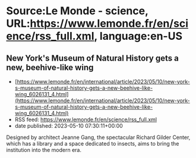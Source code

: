 # Source:Le Monde - science, URL:https://www.lemonde.fr/en/science/rss_full.xml, language:en-US

## New York's Museum of Natural History gets a new, beehive-like wing
 - [https://www.lemonde.fr/en/international/article/2023/05/10/new-york-s-museum-of-natural-history-gets-a-new-beehive-like-wing_6026131_4.html](https://www.lemonde.fr/en/international/article/2023/05/10/new-york-s-museum-of-natural-history-gets-a-new-beehive-like-wing_6026131_4.html)
 - RSS feed: https://www.lemonde.fr/en/science/rss_full.xml
 - date published: 2023-05-10 07:30:11+00:00

Designed by architect Jeanne Gang, the spectacular Richard Gilder Center, which has a library and a space dedicated to insects, aims to bring the institution into the modern era.


